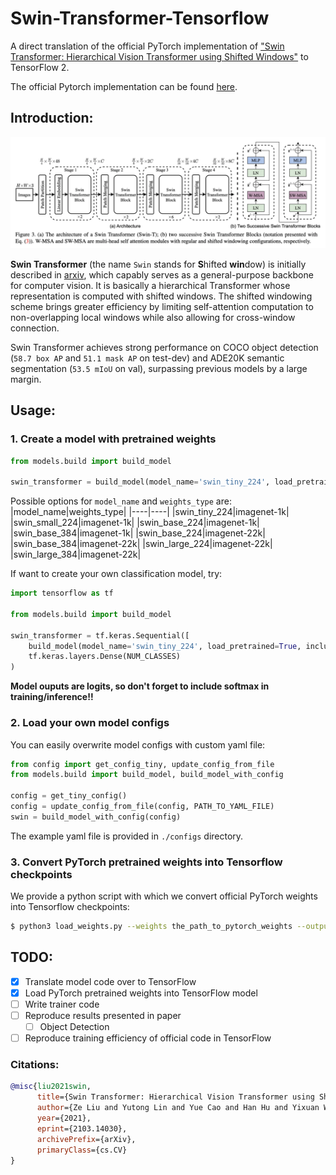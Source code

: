 # Swin-Transformer-Tensorflow
A direct translation of the official PyTorch implementation of ["Swin Transformer: Hierarchical Vision Transformer using Shifted Windows"](https://arxiv.org/abs/2103.14030) to TensorFlow 2.

The official Pytorch implementation can be found [here](https://github.com/microsoft/Swin-Transformer).

## Introduction:
![Swin Transformer Architecture Diagram](./images/swin-transformer.png)

**Swin Transformer** (the name `Swin` stands for **S**hifted **win**dow) is initially described in [arxiv](https://arxiv.org/abs/2103.14030), which capably serves as a
general-purpose backbone for computer vision. It is basically a hierarchical Transformer whose representation is
computed with shifted windows. The shifted windowing scheme brings greater efficiency by limiting self-attention
computation to non-overlapping local windows while also allowing for cross-window connection.

Swin Transformer achieves strong performance on COCO object detection (`58.7 box AP` and `51.1 mask AP` on test-dev) and
ADE20K semantic segmentation (`53.5 mIoU` on val), surpassing previous models by a large margin.


## Usage:
### 1. Create a model with pretrained weights
```python
from models.build import build_model

swin_transformer = build_model(model_name='swin_tiny_224', load_pretrained=True, include_top=True, weights_type='imagenet-1k')
```
Possible options for `model_name` and `weights_type` are:  
|model_name|weights_type|
|----|----|
|swin_tiny_224|imagenet-1k|
|swin_small_224|imagenet-1k|
|swin_base_224|imagenet-1k|
|swin_base_384|imagenet-1k|
|swin_base_224|imagenet-22k|
|swin_base_384|imagenet-22k|
|swin_large_224|imagenet-22k|
|swin_large_384|imagenet-22k|

If want to create your own classification model, try:
```python
import tensorflow as tf

from models.build import build_model

swin_transformer = tf.keras.Sequential([
    build_model(model_name='swin_tiny_224', load_pretrained=True, include_top=False, weights_type='imagenet-1k'),
    tf.keras.layers.Dense(NUM_CLASSES)
)
```
**Model ouputs are logits, so don't forget to include softmax in training/inference!!**

### 2. Load your own model configs
You can easily overwrite model configs with custom yaml file:
```python
from config import get_config_tiny, update_config_from_file
from models.build import build_model, build_model_with_config

config = get_tiny_config()
config = update_config_from_file(config, PATH_TO_YAML_FILE)
swin = build_model_with_config(config)
```
The example yaml file is provided in `./configs` directory.

### 3. Convert PyTorch pretrained weights into Tensorflow checkpoints
We provide a python script with which we convert official PyTorch weights into Tensorflow checkpoints:
```bash
$ python3 load_weights.py --weights the_path_to_pytorch_weights --output the_path_to_output_tf_weights
```
## TODO:
- [x] Translate model code over to TensorFlow
- [x] Load PyTorch pretrained weights into TensorFlow model
- [ ] Write trainer code
- [ ] Reproduce results presented in paper
    - [ ] Object Detection
- [ ] Reproduce training efficiency of official code in TensorFlow

### Citations: 
```bibtex
@misc{liu2021swin,
      title={Swin Transformer: Hierarchical Vision Transformer using Shifted Windows}, 
      author={Ze Liu and Yutong Lin and Yue Cao and Han Hu and Yixuan Wei and Zheng Zhang and Stephen Lin and Baining Guo},
      year={2021},
      eprint={2103.14030},
      archivePrefix={arXiv},
      primaryClass={cs.CV}
}
```